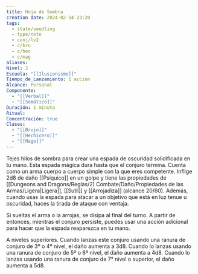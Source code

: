 ```yaml
---
title: Hoja de Sombra
creation date: 2024-02-14 23:20
tags:
  - state/seedling
  - type/note
  - conj/lv2
  - c/bru
  - c/hec
  - c/mag
aliases: 
Nivel: 2
Escuela: "[[Ilusionismo]]"
Tiempo_de_Lanzamiento: 1 acción
Alcance: Personal
Componente:
  - "[[Verbal]]"
  - "[[Somático]]"
Duración: 1 minuto
Ritual: 
Concentración: true
Clases:
  - "[[Brujo]]"
  - "[[Hechicero]]"
  - "[[Mago]]"
---
```

Tejes hilos de sombra para crear una espada de oscuridad solidificada en tu mano. Esta espada mágica dura hasta que el conjuro termina. Cuenta como un arma cuerpo a cuerpo simple con la que eres competente. Inflige 2d8 de daño [[Psíquico]] en un golpe y tiene las propiedades de [[Dungeons and Dragons/Reglas/2) Combate/Daño/Propiedades de las Armas/Ligera|Ligera]], [[Sutil]] y [[Arrojadiza]] (alcance 20/60). Además, cuando usas la espada para atacar a un objetivo que está en luz tenue u oscuridad, haces la tirada de ataque con ventaja.

Si sueltas el arma o la arrojas, se disipa al final del turno. A partir de entonces, mientras el conjuro persiste, puedes usar una acción adicional para hacer que la espada reaparezca en
tu mano.

A niveles superiores. Cuando lanzas este conjuro usando una ranura de conjuro de 3º o 4º nivel, el daño aumenta a 3d8. Cuando lo lanzas usando una ranura de conjuro de 5º o 6º nivel, el daño aumenta a 4d8. Cuando lo lanzas usando una ranura de conjuro de 7° nivel o superior, el daño aumenta a 5d8.